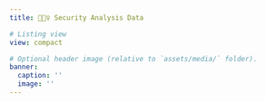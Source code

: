 ```yaml
---
title: 👮🏻‍♀️ Security Analysis Data

# Listing view
view: compact

# Optional header image (relative to `assets/media/` folder).
banner:
  caption: ''
  image: ''
---
```

